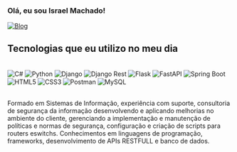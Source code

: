 

### Olá, eu sou Israel Machado!

[![Blog](https://img.shields.io/badge/LinkedIn-0077B5?style=for-the-badge&logo=linkedin&logoColor=white)](https://www.linkedin.com/in/israel-machado-954455181/)

## Tecnologias que eu utilizo no meu dia


<div style="display: inline-block;"><br/>
    <img align="center" alt="C#" src="https://img.shields.io/badge/C%23-239120?style=for-the-badge&logo=c-sharp&logoColor=white">
    <img align="center" alt="Python" src="https://img.shields.io/badge/Python-14354C?style=for-the-badge&logo=python&logoColor=white"/>
    <img align="center" alt="Django" src="https://img.shields.io/badge/Django-092E20?style=for-the-badge&logo=django&logoColor=white"/>
    <img align="center" alt="Django Rest" src="https://img.shields.io/badge/DJANGO-REST-ff1709?style=for-the-badge&logo=django&logoColor=white&color=ff1709&labelColor=gray">
    <img align="center" alt="Flask" src="https://img.shields.io/badge/Flask-000000?style=for-the-badge&logo=flask&logoColor=white"/>
    <img align="center" alt="FastAPI" src="https://img.shields.io/badge/FastAPI-005571?style=for-the-badge&logo=fastapi">
    <img align="center" alt= "Spring Boot" src="https://img.shields.io/badge/Spring-6DB33F?style=for-the-badge&logo=spring&logoColor=white"/>
    <img align="center" alt="HTML5" src="https://img.shields.io/badge/HTML5-E34F26?style=for-the-badge&logo=html5&logoColor=white"/>
    <img align="center" alt="CSS3" src="https://img.shields.io/badge/CSS3-1572B6?style=for-the-badge&logo=css3&logoColor=white"/>
    <img align="center" alt="Postman" src="https://img.shields.io/badge/Postman-FF6C37?style=for-the-badge&logo=postman&logoColor=white">
    <img align="center" alt="MySQL" src="https://img.shields.io/badge/mysql-4479A1.svg?style=for-the-badge&logo=mysql&logoColor=white">
    
    
</div><br/>

<br>

Formado em Sistemas de Informação, experiência com suporte, consultoria de segurança da informação desenvolvendo e aplicando melhorias no ambiente do cliente, gerenciando a implementação e manutenção de políticas e normas de segurança, configuração e criação de scripts para routers eswitchs. Conhecimentos em linguagens de programação, frameworks, desenvolvimento de APIs RESTFULL e banco de dados.
